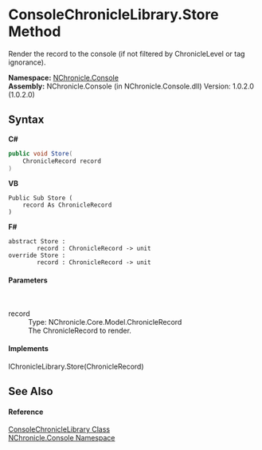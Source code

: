 # ConsoleChronicleLibrary.Store Method 
 

Render the record to the console (if not filtered by ChronicleLevel or tag ignorance).

**Namespace:**&nbsp;<a href="N_NChronicle_Console.md">NChronicle.Console</a><br />**Assembly:**&nbsp;NChronicle.Console (in NChronicle.Console.dll) Version: 1.0.2.0 (1.0.2.0)

## Syntax

**C#**<br />
``` C#
public void Store(
	ChronicleRecord record
)
```

**VB**<br />
``` VB
Public Sub Store ( 
	record As ChronicleRecord
)
```

**F#**<br />
``` F#
abstract Store : 
        record : ChronicleRecord -> unit 
override Store : 
        record : ChronicleRecord -> unit 
```


#### Parameters
&nbsp;<dl><dt>record</dt><dd>Type: NChronicle.Core.Model.ChronicleRecord<br />The ChronicleRecord to render.</dd></dl>

#### Implements
IChronicleLibrary.Store(ChronicleRecord)<br />

## See Also


#### Reference
<a href="T_NChronicle_Console_ConsoleChronicleLibrary.md">ConsoleChronicleLibrary Class</a><br /><a href="N_NChronicle_Console.md">NChronicle.Console Namespace</a><br />
